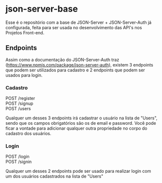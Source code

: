 # json-server-base

Esse é o repositório com a base de JSON-Server + JSON-Server-Auth já
configurada, feita para ser usada no desenvolvimento das API's nos Projetos
Front-end.

## Endpoints

Assim como a documentação do JSON-Server-Auth traz
(https://www.npmjs.com/package/json-server-auth), existem 3 endpoints que podem
ser utilizados para cadastro e 2 endpoints que podem ser usados para login.

### Cadastro

POST /register <br/> POST /signup <br/> POST /users

Qualquer um desses 3 endpoints irá cadastrar o usuário na lista de "Users",
sendo que os campos obrigatórios são os de email e password. Você pode ficar a
vontade para adicionar qualquer outra propriedade no corpo do cadastro dos
usuários.

### Login

POST /login <br/> POST /signin

Qualquer um desses 2 endpoints pode ser usado para realizar login com um dos
usuários cadastrados na lista de "Users"
